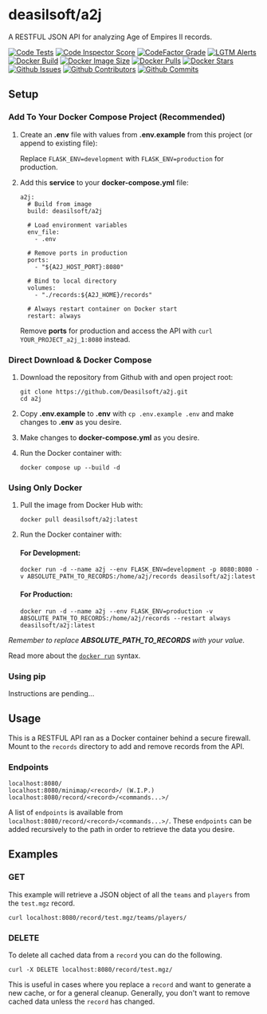 # deasilsoft/a2j

A RESTFUL JSON API for analyzing Age of Empires II records.

[![Code Tests](https://img.shields.io/github/workflow/status/deasilsoft/a2j/Run%20a2j%20Tests?label=pytest&logo=pytest&logoWidth=18)](https://github.com/Deasilsoft/a2j/actions/workflows/tests.yaml)
[![Code Inspector Score](https://www.code-inspector.com/project/25065/score/svg)](https://frontend.code-inspector.com/project/25065/dashboard)
[![CodeFactor Grade](https://img.shields.io/codefactor/grade/github/deasilsoft/a2j/main?label=CodeFactor&logo=codefactor&logoWidth=18)](https://www.codefactor.io/repository/github/deasilsoft/a2j)
[![LGTM Alerts](https://img.shields.io/lgtm/alerts/github/Deasilsoft/a2j?logo=lgtm&logoWidth=18)](https://lgtm.com/projects/g/Deasilsoft/a2j/context:python)  
[![Docker Build](https://img.shields.io/github/workflow/status/deasilsoft/a2j/Build%20and%20Push%20a2j%20to%20Docker%20Hub?logo=docker&logoWidth=18)](https://github.com/Deasilsoft/a2j/actions/workflows/docker-hub.yaml)
[![Docker Image Size](https://img.shields.io/docker/image-size/deasilsoft/a2j?logo=docker&logoWidth=18)](https://hub.docker.com/r/deasilsoft/a2j)
[![Docker Pulls](https://img.shields.io/docker/pulls/deasilsoft/a2j?logo=docker&logoWidth=18)](https://hub.docker.com/r/deasilsoft/a2j)
[![Docker Stars](https://img.shields.io/docker/stars/deasilsoft/a2j?logo=docker&logoWidth=18)](https://hub.docker.com/r/deasilsoft/a2j)  
[![Github Issues](https://img.shields.io/github/issues-raw/deasilsoft/a2j?logo=github&logoWidth=18)](https://github.com/Deasilsoft/a2j/issues)
[![Github Contributors](https://img.shields.io/github/contributors/deasilsoft/a2j?logo=github&logoWidth=18)](https://github.com/Deasilsoft/a2j/pulls)
[![Github Commits](https://img.shields.io/github/last-commit/deasilsoft/a2j?logo=github&logoWidth=18)](https://github.com/Deasilsoft/a2j/commits/main)

## Setup

### Add To Your Docker Compose Project (Recommended)

1. Create an **.env** file with values from **.env.example** from this project (or append to existing file):

   Replace `FLASK_ENV=development` with `FLASK_ENV=production` for production.

2. Add this **service** to your **docker-compose.yml** file:

       a2j:
         # Build from image
         build: deasilsoft/a2j

         # Load environment variables
         env_file:
           - .env

         # Remove ports in production
         ports:
           - "${A2J_HOST_PORT}:8080"

         # Bind to local directory
         volumes:
           - "./records:${A2J_HOME}/records"

         # Always restart container on Docker start
         restart: always

   Remove **ports** for production and access the API with `curl YOUR_PROJECT_a2j_1:8080` instead.

### Direct Download & Docker Compose

1. Download the repository from Github with and open project root:

       git clone https://github.com/Deasilsoft/a2j.git
       cd a2j

3. Copy **.env.example** to **.env** with `cp .env.example .env` and make changes to **.env** as you desire.

4. Make changes to **docker-compose.yml** as you desire.

5. Run the Docker container with:

       docker compose up --build -d

### Using Only Docker

1. Pull the image from Docker Hub with:

       docker pull deasilsoft/a2j:latest

3. Run the Docker container with:

   #### For Development:

       docker run -d --name a2j --env FLASK_ENV=development -p 8080:8080 -v ABSOLUTE_PATH_TO_RECORDS:/home/a2j/records deasilsoft/a2j:latest

   #### For Production:

       docker run -d --name a2j --env FLASK_ENV=production -v ABSOLUTE_PATH_TO_RECORDS:/home/a2j/records --restart always deasilsoft/a2j:latest

*Remember to replace **ABSOLUTE_PATH_TO_RECORDS** with your value.*

Read more about the [`docker run`](https://docs.docker.com/engine/reference/commandline/run/) syntax.

### Using pip

Instructions are pending...

## Usage

This is a RESTFUL API ran as a Docker container behind a secure firewall. Mount to the `records` directory to add and remove records from the API.

### Endpoints

    localhost:8080/
    localhost:8080/minimap/<record>/ (W.I.P.)
    localhost:8080/record/<record>/<commands...>/

A list of `endpoints` is available from `localhost:8080/record/<record>/<commands...>/`. These `endpoints` can be added recursively to the path in order to retrieve the data you
desire.

## Examples

### GET

This example will retrieve a JSON object of all the `teams` and `players` from the `test.mgz` record.

    curl localhost:8080/record/test.mgz/teams/players/

### DELETE

To delete all cached data from a `record` you can do the following.

    curl -X DELETE localhost:8080/record/test.mgz/

This is useful in cases where you replace a `record` and want to generate a new cache, or for a general cleanup. Generally, you don't want to remove cached data unless the `record`
has changed.

